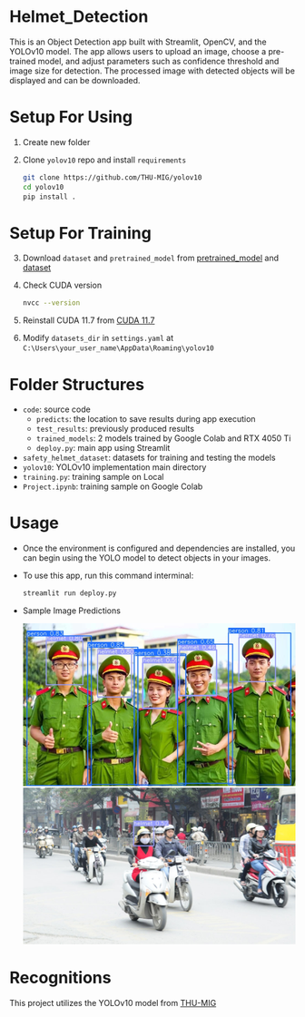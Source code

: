 # Helmet_Detection

This is an Object Detection app built with Streamlit, OpenCV, and the YOLOv10 model. The app allows users to upload an image, choose a pre-trained model, and adjust parameters such as confidence threshold and image size for detection. The processed image with detected objects will be displayed and can be downloaded.

# Setup For Using

1. Create new folder
2. Clone `yolov10` repo and install `requirements`

   ```bash
   git clone https://github.com/THU-MIG/yolov10
   cd yolov10
   pip install .
   ```

# Setup For Training

3. Download `dataset` and `pretrained_model` from [pretrained_model](https://www.google.com/url?q=https://github.com/THU-MIG/yolov10/releases/download/v1.1/yolov10n.pt&sa=D&source=apps-viewer-frontend&ust=1719945093875421&usg=AOvVaw3ycv3Bjd0FfVxjIuxLstyg&hl=en) and [dataset](https://drive.google.com/file/d/1twdtZEfcw4ghSZIiPDypJurZnNXzMO7R/view)
4. Check CUDA version

   ```bash
   nvcc --version
   ```

5. Reinstall CUDA 11.7 from [CUDA 11.7](https://developer.nvidia.com/cuda-11-7-0-download-archive)
6. Modify `datasets_dir` in `settings.yaml` at `C:\Users\your_user_name\AppData\Roaming\yolov10`

# Folder Structures

- `code`: source code
  - `predicts`: the location to save results during app execution
  - `test_results`: previously produced results
  - `trained_models`: 2 models trained by Google Colab and RTX 4050 Ti
  - `deploy.py`: main app using Streamlit
- `safety_helmet_dataset`: datasets for training and testing the models
- `yolov10`: YOLOv10 implementation main directory
- `training.py`: training sample on Local
- `Project.ipynb`: training sample on Google Colab

# Usage

- Once the environment is configured and dependencies are installed, you can begin using the YOLO model to detect objects in your images.
- To use this app, run this command interminal:

  ```bash
  streamlit run deploy.py
  ```

- Sample Image Predictions

  ![sample1](code/test_results/test1.jpg)
  ![sample2](code/test_results/test2.jpg)

# Recognitions

This project utilizes the YOLOv10 model from [THU-MIG](https://github.com/THU-MIG/yolov10)
